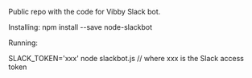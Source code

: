 Public repo with the code for Vibby Slack bot.

Installing:
npm install --save node-slackbot

Running:

SLACK_TOKEN='xxx' node slackbot.js  // where xxx is the Slack access token